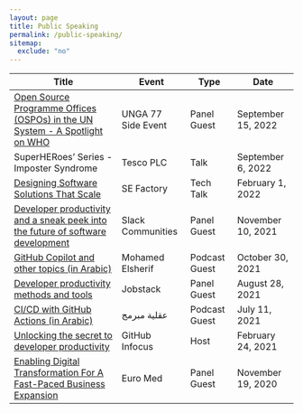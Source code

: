 ```yaml
---
layout: page
title: Public Speaking
permalink: /public-speaking/
sitemap:
  exclude: "no"
---
```


| Title                                                                                                                                                                                                                                  | Event             | Type          | Date              |
| -------------------------------------------------------------------------------------------------------------------------------------------------------------------------------------------------------------------------------------- | ----------------- | ------------- | ----------------- |
| [Open Source Programme Offices (OSPOs) in the UN System - A Spotlight on WHO](https://youtu.be/mf5tUbhi9Q4)                                                                                                                                                                                                | UNGA 77 Side Event         | Panel Guest          | September 15, 2022 |
| SuperHERoes’ Series - Imposter Syndrome                                                                                                                                                                                                | Tesco PLC         | Talk          | September 6, 2022 |
| [Designing Software Solutions That Scale](https://youtu.be/5H8pY99yLTw)                                                                                                                                                                | SE Factory        | Tech Talk     | February 1, 2022  |
| [Developer productivity and a sneak peek into the future of software development](https://slackcommunity.com/events/details/slack-amsterdam-presents-developer-productivity-and-a-sneak-peek-into-the-future-of-software-development/) | Slack Communities | Panel Guest   | November 10, 2021 |
| [GitHub Copilot and other topics (in Arabic)](https://www.youtube.com/watch?v=MqLfkH9ehjQ)                                                                                                                                             | Mohamed Elsherif  | Podcast Guest | October 30, 2021  |
| [Developer productivity methods and tools](https://jobstack.talentsarena.net/)                                                                                                                                                         | Jobstack          | Panel Guest   | August 28, 2021   |
| [CI/CD with GitHub Actions (in Arabic)](https://www.youtube.com/watch?v=CYj3eoQu1FM)                                                                                                                                                   | عقلية مبرمج      | Podcast Guest | July 11, 2021    |
| [Unlocking the secret to developer productivity](https://infocus.github.com/sessions/unlocking-the-secret-to-developer-productivity/)                                                                                                  | GitHub Infocus    | Host          | February 24, 2021 |
| [Enabling Digital Transformation For A Fast-Paced Business Expansion](https://berytech.org/events/euro-med-scale-up-innovation-day/)                                                                                                   | Euro Med          | Panel Guest   | November 19, 2020 |
